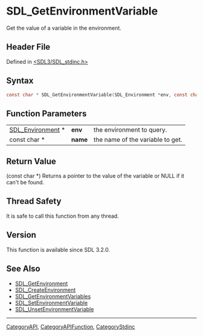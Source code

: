 # SDL_GetEnvironmentVariable

Get the value of a variable in the environment.

## Header File

Defined in [<SDL3/SDL_stdinc.h>](https://github.com/libsdl-org/SDL/blob/main/include/SDL3/SDL_stdinc.h)

## Syntax

```c
const char * SDL_GetEnvironmentVariable(SDL_Environment *env, const char *name);
```

## Function Parameters

|                                      |          |                                  |
| ------------------------------------ | -------- | -------------------------------- |
| [SDL_Environment](SDL_Environment) * | **env**  | the environment to query.        |
| const char *                         | **name** | the name of the variable to get. |

## Return Value

(const char *) Returns a pointer to the value of the variable or NULL if it
can't be found.

## Thread Safety

It is safe to call this function from any thread.

## Version

This function is available since SDL 3.2.0.

## See Also

- [SDL_GetEnvironment](SDL_GetEnvironment)
- [SDL_CreateEnvironment](SDL_CreateEnvironment)
- [SDL_GetEnvironmentVariables](SDL_GetEnvironmentVariables)
- [SDL_SetEnvironmentVariable](SDL_SetEnvironmentVariable)
- [SDL_UnsetEnvironmentVariable](SDL_UnsetEnvironmentVariable)






----
[CategoryAPI](CategoryAPI), [CategoryAPIFunction](CategoryAPIFunction), [CategoryStdinc](CategoryStdinc)


